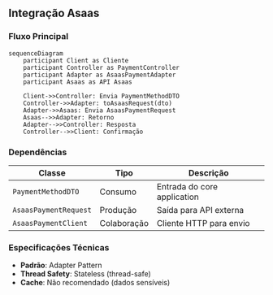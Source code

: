 ## Integração Asaas

### Fluxo Principal
```mermaid
sequenceDiagram
    participant Client as Cliente
    participant Controller as PaymentController
    participant Adapter as AsaasPaymentAdapter
    participant Asaas as API Asaas

    Client->>Controller: Envia PaymentMethodDTO
    Controller->>Adapter: toAsaasRequest(dto)
    Adapter->>Asaas: Envia AsaasPaymentRequest
    Asaas-->>Adapter: Retorno
    Adapter-->>Controller: Resposta
    Controller-->>Client: Confirmação
```

### Dependências
| Classe               | Tipo        | Descrição                             |
|----------------------|-------------|---------------------------------------|
| `PaymentMethodDTO`   | Consumo     | Entrada do core application           |
| `AsaasPaymentRequest`| Produção    | Saída para API externa                |
| `AsaasPaymentClient` | Colaboração | Cliente HTTP para envio               |

### Especificações Técnicas
- **Padrão**: Adapter Pattern
- **Thread Safety**: Stateless (thread-safe)
- **Cache**: Não recomendado (dados sensíveis)